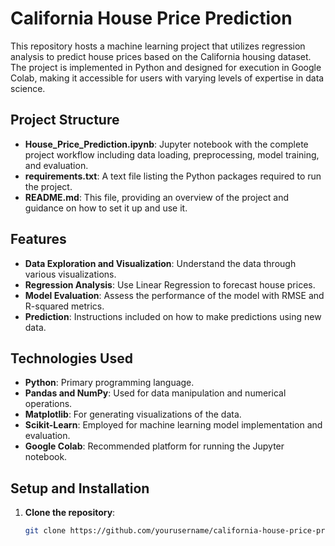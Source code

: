 # California House Price Prediction

This repository hosts a machine learning project that utilizes regression analysis to predict house prices based on the California housing dataset. The project is implemented in Python and designed for execution in Google Colab, making it accessible for users with varying levels of expertise in data science.

## Project Structure

- **House_Price_Prediction.ipynb**: Jupyter notebook with the complete project workflow including data loading, preprocessing, model training, and evaluation.
- **requirements.txt**: A text file listing the Python packages required to run the project.
- **README.md**: This file, providing an overview of the project and guidance on how to set it up and use it.

## Features

- **Data Exploration and Visualization**: Understand the data through various visualizations.
- **Regression Analysis**: Use Linear Regression to forecast house prices.
- **Model Evaluation**: Assess the performance of the model with RMSE and R-squared metrics.
- **Prediction**: Instructions included on how to make predictions using new data.

## Technologies Used

- **Python**: Primary programming language.
- **Pandas and NumPy**: Used for data manipulation and numerical operations.
- **Matplotlib**: For generating visualizations of the data.
- **Scikit-Learn**: Employed for machine learning model implementation and evaluation.
- **Google Colab**: Recommended platform for running the Jupyter notebook.

## Setup and Installation

1. **Clone the repository**:
   ```bash
   git clone https://github.com/yourusername/california-house-price-prediction.git

